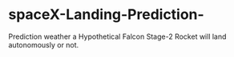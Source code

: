 # spaceX-Landing-Prediction-
Prediction weather a Hypothetical Falcon Stage-2 Rocket will land autonomously or not.
